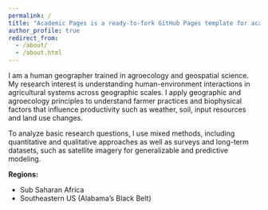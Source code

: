 ```yaml
---
permalink: /
title: "Academic Pages is a ready-to-fork GitHub Pages template for academic personal websites"
author_profile: true
redirect_from: 
  - /about/
  - /about.html
---
```

I am a human geographer trained in agroecology and geospatial science. My research interest is understanding human-environment interactions in agricultural systems across geographic scales. I apply geographic and agroecology principles to understand farmer practices and biophysical factors that influence productivity such as weather, soil, input resources and land use changes.

To analyze basic research questions, I use mixed methods, including quantitative and qualitative approaches as well as surveys and long-term datasets, such as satellite imagery for generalizable and predictive modeling.

**Regions:** 
- Sub Saharan Africa
- Southeastern US (Alabama’s Black Belt)
